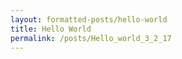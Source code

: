 ```yaml
---
layout: formatted-posts/hello-world
title: Hello World
permalink: /posts/Hello_world_3_2_17
---
```

